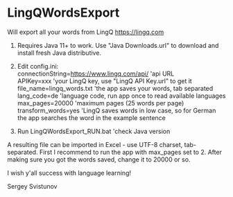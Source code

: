 # LingQWordsExport
Will export all your words from LingQ https://lingq.com

1) Requires Java 11+ to work. Use "Java Downloads.url" to download and install fresh Java distributive.

2) Edit config.ini: <br>
connectionString=https://www.lingq.com/api/ 'api URL <br>
APIKey=xxx  'your LingQ key, use "LingQ API Key.url" to get it  <br>
file_name=lingq_words.txt 'the app saves your words, tab separated  <br>
lang_code=de 'language code, run app once to read available languages  <br>
max_pages=20000 'maximum pages (25 words per page) <br>
transform_words=yes 'LingQ saves words in low case, so for German the app searches the word in the example sentence  <br>

3) Run LingQWordsExport_RUN.bat 'check Java version

A resulting file can be imported in Excel - use UTF-8 charset, tab-separated. 
First I recommend to run the app with max_pages set to 2. 
After making sure you got the words saved, change it to 20000 or so.

I wish y'all success with language learning!

Sergey Svistunov
